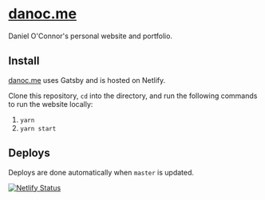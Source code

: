 # [danoc.me](https://danoc.me/)

Daniel O'Connor's personal website and portfolio.

## Install

[danoc.me](https://danoc.me/) uses Gatsby and is hosted on Netlify.

Clone this repository, `cd` into the directory, and run the following commands to run the website locally:

1.  `yarn`
2.  `yarn start`

## Deploys

Deploys are done automatically when `master` is updated.

[![Netlify Status](https://api.netlify.com/api/v1/badges/0c8078a7-c5fd-4e76-b7b9-cda962dfd9be/deploy-status)](https://app.netlify.com/sites/danoc/deploys)
